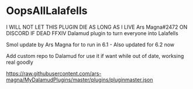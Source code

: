 # OopsAllLalafells
I WILL NOT LET THIS PLUGIN DIE AS LONG AS I LIVE Ars Magna#2472 ON DISCORD IF DEAD
FFXIV Dalamud plugin to turn everyone into Lalafells

Smol update by Ars Magna for to run in 6.1 - Also updated for 6.2 now 

Add custom repo to Dalamud for use it if want while out of date, worksing real goodly

https://raw.githubusercontent.com/ars-magna/MyDalamudPlugins/master/plugins/pluginmaster.json
